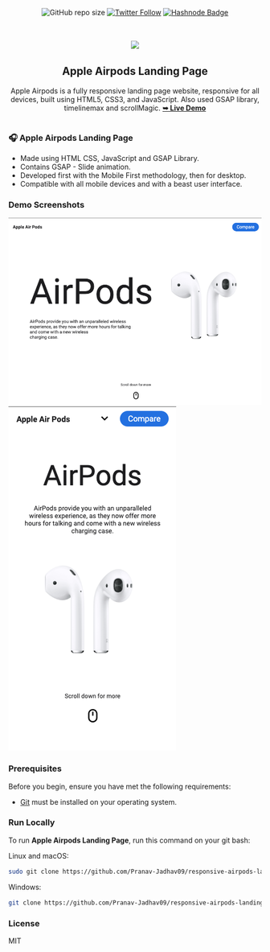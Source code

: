 <div align="center">

![GitHub repo size](https://img.shields.io/github/repo-size/Pranav-Jadhav09/responsive-airpods-landing-page)
[![Twitter Follow](https://img.shields.io/twitter/follow/Pranav_Jadhav09?style=social)](https://twitter.com/Pranav_Jadhav09)
[![Hashnode Badge](https://img.shields.io/badge/Read_What_I_learn-2962FF?style=social&logo=hashnode&logoColor=blue)](https://thejrpranav09.hashnode.dev/master-javascript-scroll-reveal-library-boost-the-user-experience)

<br />
<br />

<img src="https://encrypted-tbn0.gstatic.com/images?q=tbn:ANd9GcQktM8A_O35OKdv0vpPiF32_pIGb51AWBHuxA&usqp=CAU" style="width: 100">

<h2 align="center">Apple Airpods Landing Page</h2>
Apple Airpods is a fully responsive landing page website, responsive for all devices, built using HTML5, CSS3, and JavaScript. Also used GSAP library, timelinemax and scrollMagic. 
<a href="https://pranav-jadhav09.github.io/responsive-lamborghini-landing-page/"><strong>➥ Live Demo</strong></a>

</div>

<br />

### 🎧 Apple Airpods Landing Page

- Made using HTML CSS, JavaScript and GSAP Library.
- Contains GSAP - Slide animation.
- Developed first with the Mobile First methodology, then for desktop.
- Compatible with all mobile devices and with a beast user interface.

### Demo Screenshots

![Landing Page Demo Screen](./assets/images/demo1.png "Demo Screen")
<br />
![Landing Page Demo Screen](./assets/images/demo2.png "Demo Screen")

### Prerequisites

Before you begin, ensure you have met the following requirements:

- [Git](https://git-scm.com/downloads "Download Git") must be installed on your operating system.

### Run Locally

To run **Apple Airpods Landing Page**, run this command on your git bash:

Linux and macOS:

```bash
sudo git clone https://github.com/Pranav-Jadhav09/responsive-airpods-landing-page.git
```

Windows:

```bash
git clone https://github.com/Pranav-Jadhav09/responsive-airpods-landing-page.git
```

### License

MIT
